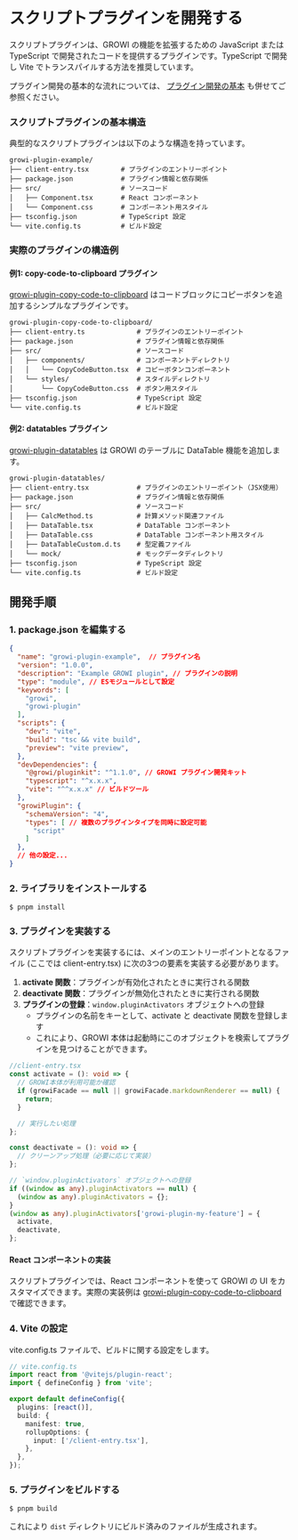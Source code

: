 # スクリプトプラグインを開発する

スクリプトプラグインは、GROWI の機能を拡張するための JavaScript または TypeScript で開発されたコードを提供するプラグインです。TypeScript で開発し Vite でトランスパイルする方法を推奨しています。

プラグイン開発の基本的な流れについては、 [プラグイン開発の基本](/ja/dev/plugin/development.md) も併せてご参照ください。

### スクリプトプラグインの基本構造

典型的なスクリプトプラグインは以下のような構造を持っています。

```
growi-plugin-example/
├── client-entry.tsx        # プラグインのエントリーポイント
├── package.json            # プラグイン情報と依存関係
├── src/                    # ソースコード
│   ├── Component.tsx       # React コンポーネント
│   └── Component.css       # コンポーネント用スタイル
├── tsconfig.json           # TypeScript 設定
└── vite.config.ts          # ビルド設定
```

### 実際のプラグインの構造例

#### 例1: copy-code-to-clipboard プラグイン

[growi-plugin-copy-code-to-clipboard](https://github.com/growilabs/growi-plugin-copy-code-to-clipboard) はコードブロックにコピーボタンを追加するシンプルなプラグインです。

```
growi-plugin-copy-code-to-clipboard/
├── client-entry.ts             # プラグインのエントリーポイント
├── package.json                # プラグイン情報と依存関係
├── src/                        # ソースコード
│   ├── components/             # コンポーネントディレクトリ
│   │   └── CopyCodeButton.tsx  # コピーボタンコンポーネント
│   └── styles/                 # スタイルディレクトリ
│       └── CopyCodeButton.css  # ボタン用スタイル
├── tsconfig.json               # TypeScript 設定
└── vite.config.ts              # ビルド設定
```

#### 例2: datatables プラグイン

[growi-plugin-datatables](https://github.com/growilabs/growi-plugin-datatables) は GROWI のテーブルに DataTable 機能を追加します。

```
growi-plugin-datatables/
├── client-entry.tsx            # プラグインのエントリーポイント（JSX使用）
├── package.json                # プラグイン情報と依存関係
├── src/                        # ソースコード
│   ├── CalcMethod.ts           # 計算メソッド関連ファイル
│   ├── DataTable.tsx           # DataTable コンポーネント
│   ├── DataTable.css           # DataTable コンポーネント用スタイル
│   ├── DataTableCustom.d.ts    # 型定義ファイル
│   └── mock/                   # モックデータディレクトリ
├── tsconfig.json               # TypeScript 設定
└── vite.config.ts              # ビルド設定
```

## 開発手順

### 1. package.json を編集する

```json
{
  "name": "growi-plugin-example",  // プラグイン名
  "version": "1.0.0",
  "description": "Example GROWI plugin", // プラグインの説明
  "type": "module", // ESモジュールとして設定
  "keywords": [
    "growi",
    "growi-plugin"
  ],
  "scripts": {
    "dev": "vite",
    "build": "tsc && vite build",
    "preview": "vite preview",
  },
  "devDependencies": {
    "@growi/pluginkit": "^1.1.0", // GROWI プラグイン開発キット
    "typescript": "^x.x.x",
    "vite": "^^x.x.x" // ビルドツール
  },
  "growiPlugin": {
    "schemaVersion": "4",
    "types": [ // 複数のプラグインタイプを同時に設定可能
      "script"
    ]
  },
  // 他の設定...
}
```

### 2. ライブラリをインストールする

```
$ pnpm install
```

### 3. プラグインを実装する

スクリプトプラグインを実装するには、メインのエントリーポイントとなるファイル (ここでは client-entry.tsx) に次の3つの要素を実装する必要があります。

1. **activate 関数**：プラグインが有効化されたときに実行される関数
2. **deactivate 関数**：プラグインが無効化されたときに実行される関数
3. **プラグインの登録**：`window.pluginActivators` オブジェクトへの登録
    - プラグインの名前をキーとして、activate と deactivate 関数を登録します
    - これにより、GROWI 本体は起動時にこのオブジェクトを検索してプラグインを見つけることができます。

```typescript
//client-entry.tsx 
const activate = (): void => {
  // GROWI本体が利用可能か確認
  if (growiFacade == null || growiFacade.markdownRenderer == null) {
    return;
  }

  // 実行したい処理
};

const deactivate = (): void => {
  // クリーンアップ処理（必要に応じて実装）
};

// `window.pluginActivators` オブジェクトへの登録
if ((window as any).pluginActivators == null) {
  (window as any).pluginActivators = {};
}
(window as any).pluginActivators['growi-plugin-my-feature'] = {
  activate,
  deactivate,
};
```

#### React コンポーネントの実装

スクリプトプラグインでは、React コンポーネントを使って GROWI の UI をカスタマイズできます。実際の実装例は [growi-plugin-copy-code-to-clipboard](https://github.com/growilabs/growi-plugin-copy-code-to-clipboard)  で確認できます。

### 4. Vite の設定

vite.config.ts ファイルで、ビルドに関する設定をします。

```typescript
// vite.config.ts
import react from '@vitejs/plugin-react';
import { defineConfig } from 'vite';

export default defineConfig({
  plugins: [react()],
  build: {
    manifest: true,
    rollupOptions: {
      input: ['/client-entry.tsx'],
    },
  },
});
```

### 5. プラグインをビルドする

```
$ pnpm build
```

これにより `dist` ディレクトリにビルド済みのファイルが生成されます。
